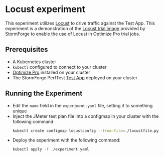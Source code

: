 # Locust experiment

This experiment utilizes [Locust](https://locust.io/) to drive traffic against the Test App.
This experiment is a demonstration of the [Locust trial image](https://github.com/thestormforge/optimize-trials/tree/main/locust) provided by StormForge to enable the use of Locust in Optimize Pro trial jobs.

## Prerequisites

- A Kubernetes cluster
- `kubectl` configured to connect to your cluster
- [Optimize Pro](https://docs.stormforge.io/optimize-pro/getting-started/install/) installed on your cluster
- The StormForge PerfTest [Test App](../application/README.md) deployed on your cluster

## Running the Experiment

- Edit the `name` field in the `experiment.yaml` file, setting it to something unique
- Inject the JMeter test plan file into a configmap in your cluster with the following command:
  ```sh
  kubectl create configmap locustconfig --from-file=./locustfile.py
  ```
- Deploy the experiment with the following command:
  ```sh
  kubectl apply -f ./experiment.yaml
  ```